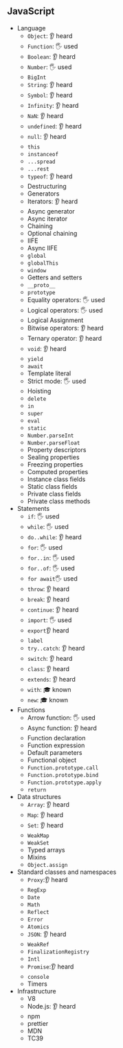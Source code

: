## JavaScript

- Language
  - `Object`: 👂 heard
  - `Function`: 🖐️ used
  - `Boolean`: 👂 heard
  - `Number`: 🖐️ used
  - `BigInt`
  - `String`: 👂 heard
  - `Symbol`: 👂 heard
  - `Infinity`: 👂 heard
  - `NaN`: 👂 heard
  - `undefined`: 👂 heard
  - `null`: 👂 heard
  - `this`
  - `instanceof`
  - `...spread`
  - `...rest`
  - `typeof`: 👂 heard
  - Destructuring
  - Generators
  - Iterators: 👂 heard
  - Async generator
  - Async iterator
  - Chaining
  - Optional chaining
  - IIFE
  - Async IIFE
  - `global`
  - `globalThis`
  - `window`
  - Getters and setters
  - `__proto__`
  - `prototype`
  - Equality operators: 🖐️ used
  - Logical operators: 🖐️ used
  - Logical Assignment
  - Bitwise operators: 👂 heard
  - Ternary operator: 👂 heard
  - `void`: 👂 heard
  - `yield`
  - `await`
  - Template literal
  - Strict mode: 🖐️ used
  - Hoisting
  - `delete`
  - `in`
  - `super`
  - `eval`
  - `static`
  - `Number.parseInt`
  - `Number.parseFloat`
  - Property descriptors
  - Sealing properties
  - Freezing properties
  - Computed properties
  - Instance class fields
  - Static class fields
  - Private class fields
  - Private class methods
- Statements
  - `if`: 🖐️ used
  - `while`: 🖐️ used
  - `do..while`: 👂 heard
  - `for`: 🖐️ used
  - `for..in`: 🖐️ used
  - `for..of`: 🖐️ used
  - `for await`🖐️ used
  - `throw`: 👂 heard
  - `break`: 👂 heard
  - `continue`: 👂 heard
  - `import`: 🖐️ used
  - `export`👂 heard
  - `label`
  - `try..catch`: 👂 heard
  - `switch`: 👂 heard
  - `class`: 👂 heard
  - `extends`: 👂 heard
  - `with`: 🎓 known
  - `new`: 🎓 known
- Functions
  - Arrow function: 🖐️ used
  - Async function: 👂 heard
  - Function declaration
  - Function expression
  - Default parameters
  - Functional object
  - `Function.prototype.call`
  - `Function.prototype.bind`
  - `Function.prototype.apply`
  - `return`
- Data structures
  - `Array`: 👂 heard
  - `Map`: 👂 heard
  - `Set`: 👂 heard
  - `WeakMap`
  - `WeakSet`
  - Typed arrays
  - Mixins
  - `Object.assign`
- Standard classes and namespaces
  - `Proxy`:👂 heard
  - `RegExp`
  - `Date`
  - `Math`
  - `Reflect`
  - `Error`
  - `Atomics`
  - `JSON`: 👂 heard
  - `WeakRef`
  - `FinalizationRegistry`
  - `Intl`
  - `Promise`:👂 heard
  - `console`
  - Timers
- Infrastructure
  - V8
  - Node.js: 👂 heard
  - npm
  - prettier
  - MDN
  - TC39